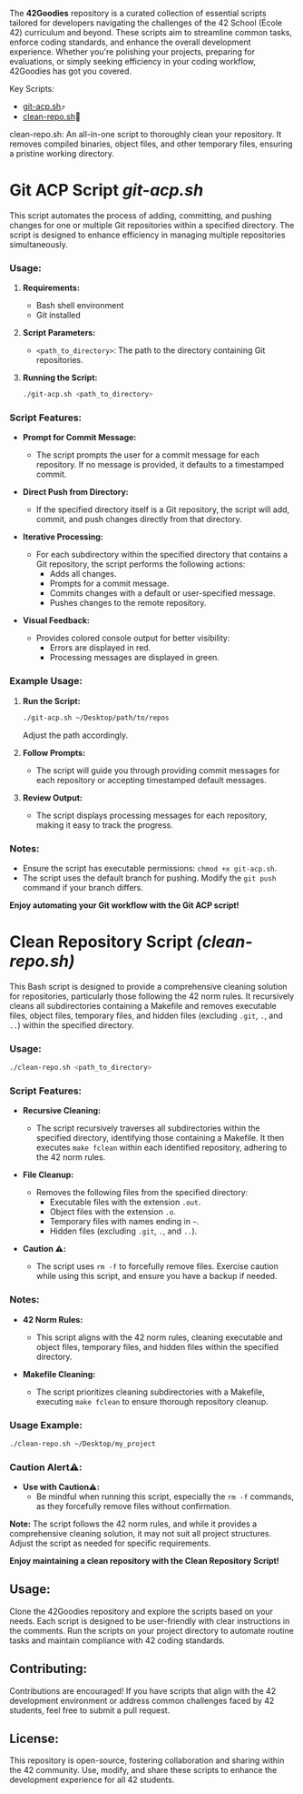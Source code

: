 The **42Goodies** repository is a curated collection of essential scripts tailored for developers navigating the challenges of the 42 School (École 42) curriculum and beyond. These scripts aim to streamline common tasks, enforce coding standards, and enhance the overall development experience. Whether you're polishing your projects, preparing for evaluations, or simply seeking efficiency in your coding workflow, 42Goodies has got you covered.

Key Scripts:
- [git-acp.sh](#git-acp-script-git-acpsh)⤴️
- [clean-repo.sh](#clean-repository-script-clean-reposh)🧽

clean-repo.sh:
        An all-in-one script to thoroughly clean your repository. It removes compiled binaries, object files, and other temporary files, ensuring a pristine working directory.

# Git ACP Script *git-acp.sh*

This script automates the process of adding, committing, and pushing changes for one or multiple Git repositories within a specified directory. The script is designed to enhance efficiency in managing multiple repositories simultaneously.

### Usage:

1. **Requirements:**
   - Bash shell environment
   - Git installed

2. **Script Parameters:**
   - `<path_to_directory>`: The path to the directory containing Git repositories.

3. **Running the Script:**
   ```bash
   ./git-acp.sh <path_to_directory>
   ```

### Script Features:

- **Prompt for Commit Message:**
  - The script prompts the user for a commit message for each repository. If no message is provided, it defaults to a timestamped commit.

- **Direct Push from Directory:**
  - If the specified directory itself is a Git repository, the script will add, commit, and push changes directly from that directory.

- **Iterative Processing:**
  - For each subdirectory within the specified directory that contains a Git repository, the script performs the following actions:
    - Adds all changes.
    - Prompts for a commit message.
    - Commits changes with a default or user-specified message.
    - Pushes changes to the remote repository.

- **Visual Feedback:**
  - Provides colored console output for better visibility:
    - Errors are displayed in red.
    - Processing messages are displayed in green.

### Example Usage:

1. **Run the Script:**
   ```bash
   ./git-acp.sh ~/Desktop/path/to/repos
   ```
   Adjust the path accordingly.

2. **Follow Prompts:**
   - The script will guide you through providing commit messages for each repository or accepting timestamped default messages.

3. **Review Output:**
   - The script displays processing messages for each repository, making it easy to track the progress.

### Notes:

- Ensure the script has executable permissions: `chmod +x git-acp.sh`.
- The script uses the default branch for pushing. Modify the `git push` command if your branch differs.

**Enjoy automating your Git workflow with the Git ACP script!**

# Clean Repository Script *(clean-repo.sh)*

This Bash script is designed to provide a comprehensive cleaning solution for repositories, particularly those following the 42 norm rules. It recursively cleans all subdirectories containing a Makefile and removes executable files, object files, temporary files, and hidden files (excluding `.git`, `.`, and `..`) within the specified directory.

### Usage:

```bash
./clean-repo.sh <path_to_directory>
```

### Script Features:

- **Recursive Cleaning:**
  - The script recursively traverses all subdirectories within the specified directory, identifying those containing a Makefile. It then executes `make fclean` within each identified repository, adhering to the 42 norm rules.

- **File Cleanup:**
  - Removes the following files from the specified directory:
    - Executable files with the extension `.out`.
    - Object files with the extension `.o`.
    - Temporary files with names ending in `~`.
    - Hidden files (excluding `.git`, `.`, and `..`).

- **Caution :warning::**
  - The script uses `rm -f` to forcefully remove files. Exercise caution while using this script, and ensure you have a backup if needed.

### Notes:

- **42 Norm Rules:**
  - This script aligns with the 42 norm rules, cleaning executable and object files, temporary files, and hidden files within the specified directory.

- **Makefile Cleaning:**
  - The script prioritizes cleaning subdirectories with a Makefile, executing `make fclean` to ensure thorough repository cleanup.

### Usage Example:

```bash
./clean-repo.sh ~/Desktop/my_project
```

### Caution Alert:warning::

- **Use with Caution:warning::**
  - Be mindful when running this script, especially the `rm -f` commands, as they forcefully remove files without confirmation.

**Note:** The script follows the 42 norm rules, and while it provides a comprehensive cleaning solution, it may not suit all project structures. Adjust the script as needed for specific requirements.

**Enjoy maintaining a clean repository with the Clean Repository Script!**

## Usage:
Clone the 42Goodies repository and explore the scripts based on your needs. Each script is designed to be user-friendly with clear instructions in the comments. Run the scripts on your project directory to automate routine tasks and maintain compliance with 42 coding standards.

## Contributing:
Contributions are encouraged! If you have scripts that align with the 42 development environment or address common challenges faced by 42 students, feel free to submit a pull request.

## License:
This repository is open-source, fostering collaboration and sharing within the 42 community. Use, modify, and share these scripts to enhance the development experience for all 42 students.
